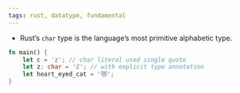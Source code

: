 ```yaml
---
tags: rust, datatype, fundamental
---
```


- Rust’s `char` type is the language’s most primitive alphabetic type.

```rust
fn main() {
    let c = 'z'; // char literal used single quote
    let z: char = 'ℤ'; // with explicit type annotation
    let heart_eyed_cat = '😻';
}
```